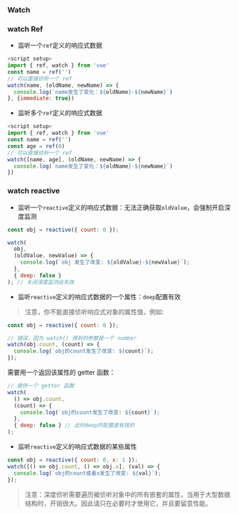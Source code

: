 ### Watch

### watch Ref

- 监听一个`ref`定义的响应式数据

```js
<script setup>
import { ref, watch } from 'vue'
const name = ref('')
// 可以直接侦听一个 ref
watch(name, (oldName, newName) => {
  console.log(`name发生了变化：${oldName}-${newName}`)
}, {immediate: true})
```

- 监听多个`ref`定义的响应式数据

```js
<script setup>
import { ref, watch } from 'vue'
const name = ref('')
const age = ref(0)
// 可以直接侦听一个 ref
watch([name, age], (oldName, newName) => {
  console.log(`name发生了变化：${oldName}-${newName}`)
})
```

### watch reactive

- 监听一个`reactive`定义的响应式数据：无法正确获取`oldValue`，会强制开启深度监测

```js
const obj = reactive({ count: 0 });

watch(
  obj,
  (oldValue, newValue) => {
    console.log(`obj 发生了改变: ${oldValue}-${newValue}`);
  },
  { deep: false }
); // 关闭深度监测会失效
```

- 监听`reactive`定义的响应式数据的一个属性：`deep`配置有效

> 注意，你不能直接侦听响应式对象的属性值，例如:

```js
const obj = reactive({ count: 0 });

// 错误，因为 watch() 得到的参数是一个 number
watch(obj.count, (count) => {
  console.log(`obj的count发生了改变: ${count}`);
});
```

需要用一个返回该属性的 getter 函数：

```js
// 提供一个 getter 函数
watch(
  () => obj.count,
  (count) => {
    console.log(`obj的count发生了改变: ${count}`);
  },
  { deep: false } // 此时deep的配置是有效的
);
```

- 监听`reactive`定义的响应式数据的某些属性

```js
const obj = reactive({ count: 0, x: 1 });
watch([() => obj.count, () => obj.x], (val) => {
  console.log(`obj的count或者x发生了改变: ${val}`);
});
```

> 注意：深度侦听需要遍历被侦听对象中的所有嵌套的属性，当用于大型数据结构时，开销很大。因此请只在必要时才使用它，并且要留意性能。
